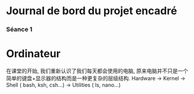 # Journal de bord du projet encadré

### Séance 1
# Ordinateur
  在课堂的开始, 我们重新认识了我们每天都会使用的电脑, 原来电脑并不只是一个简单的键盘+显示器的结构而是一种更复杂的层级结构. 
  Hardware → Kernel → Shell ( bash, ksh, csh…) → Utilities ( ls, nano…) 
